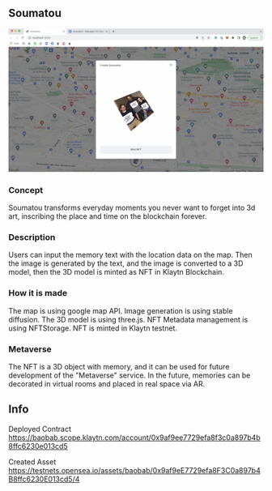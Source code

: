 ## Soumatou

![image](./docs/screenshot.png)

### Concept

Soumatou transforms everyday moments you never want to forget into 3d art, inscribing the place and time on the blockchain forever.

### Description

Users can input the memory text with the location data on the map. Then the image is generated by the text, and the image is converted to a 3D model, then the 3D model is minted as NFT in Klaytn Blockchain.

### How it is made

The map is using google map API. Image generation is using stable diffusion. The 3D model is using three.js. NFT Metadata management is using NFTStorage. NFT is minted in Klaytn testnet.

### Metaverse

The NFT is a 3D object with memory, and it can be used for future development of the "Metaverse" service. In the future, memories can be decorated in virtual rooms and placed in real space via AR.

## Info

Deployed Contract
https://baobab.scope.klaytn.com/account/0x9af9ee7729efa8f3c0a897b4b8ffc6230e013cd5

Created Asset
https://testnets.opensea.io/assets/baobab/0x9af9eE7729efa8F3C0a897b4B8ffc6230E013cd5/4
